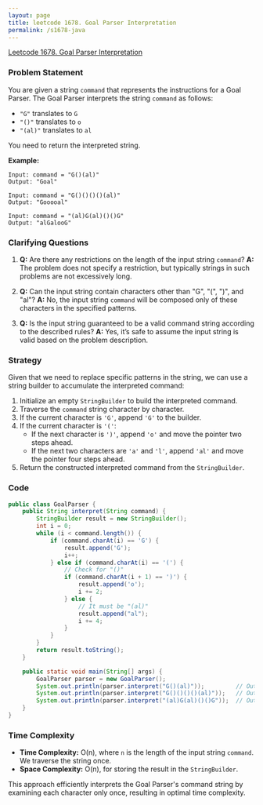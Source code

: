 ```yaml
---
layout: page
title: leetcode 1678. Goal Parser Interpretation
permalink: /s1678-java
---
```

[Leetcode 1678. Goal Parser Interpretation](https://algoadvance.github.io/algoadvance/l1678)
### Problem Statement

You are given a string `command` that represents the instructions for a Goal Parser. The Goal Parser interprets the string `command` as follows:
- `"G"` translates to `G`
- `"()"` translates to `o`
- `"(al)"` translates to `al`

You need to return the interpreted string.

**Example:**
```plaintext
Input: command = "G()(al)"
Output: "Goal"

Input: command = "G()()()()(al)"
Output: "Gooooal"

Input: command = "(al)G(al)()()G"
Output: "alGalooG"
```

### Clarifying Questions

1. **Q:** Are there any restrictions on the length of the input string `command`?
   **A:** The problem does not specify a restriction, but typically strings in such problems are not excessively long.

2. **Q:** Can the input string contain characters other than "G", "(", ")", and "al"?
   **A:** No, the input string `command` will be composed only of these characters in the specified patterns.

3. **Q:** Is the input string guaranteed to be a valid command string according to the described rules?
   **A:** Yes, it’s safe to assume the input string is valid based on the problem description.

### Strategy

Given that we need to replace specific patterns in the string, we can use a string builder to accumulate the interpreted command:

1. Initialize an empty `StringBuilder` to build the interpreted command.
2. Traverse the `command` string character by character.
3. If the current character is `'G'`, append `'G'` to the builder.
4. If the current character is `'('`:
    - If the next character is `')'`, append `'o'` and move the pointer two steps ahead.
    - If the next two characters are `'a'` and `'l'`, append `'al'` and move the pointer four steps ahead.
5. Return the constructed interpreted command from the `StringBuilder`.

### Code

```java
public class GoalParser {
    public String interpret(String command) {
        StringBuilder result = new StringBuilder();
        int i = 0;
        while (i < command.length()) {
            if (command.charAt(i) == 'G') {
                result.append('G');
                i++;
            } else if (command.charAt(i) == '(') {
                // Check for "()"
                if (command.charAt(i + 1) == ')') {
                    result.append('o');
                    i += 2;
                } else {
                    // It must be "(al)"
                    result.append("al");
                    i += 4;
                }
            }
        }
        return result.toString();
    }

    public static void main(String[] args) {
        GoalParser parser = new GoalParser();
        System.out.println(parser.interpret("G()(al)"));         // Output: "Goal"
        System.out.println(parser.interpret("G()()()()(al)"));   // Output: "Gooooal"
        System.out.println(parser.interpret("(al)G(al)()()G"));  // Output: "alGalooG"
    }
}
```

### Time Complexity

- **Time Complexity:** O(n), where `n` is the length of the input string `command`. We traverse the string once.
- **Space Complexity:** O(n), for storing the result in the `StringBuilder`.

This approach efficiently interprets the Goal Parser's command string by examining each character only once, resulting in optimal time complexity.